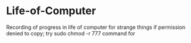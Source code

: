 # Life-of-Computer
Recording of progress in life of computer for strange things 
if permission denied to copy;
try sudo chmod -r 777 command for <target directory>
